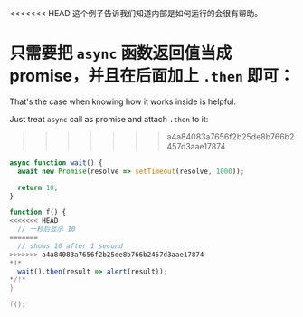 
<<<<<<< HEAD
这个例子告诉我们知道内部是如何运行的会很有帮助。

只需要把 `async` 函数返回值当成 promise，并且在后面加上 `.then` 即可：
=======
That's the case when knowing how it works inside is helpful.

Just treat `async` call as promise and attach `.then` to it:
>>>>>>> a4a84083a7656f2b25de8b766b2457d3aae17874
```js run
async function wait() {
  await new Promise(resolve => setTimeout(resolve, 1000));

  return 10;
}

function f() {
<<<<<<< HEAD
  // 一秒后显示 10
=======
  // shows 10 after 1 second
>>>>>>> a4a84083a7656f2b25de8b766b2457d3aae17874
*!*
  wait().then(result => alert(result));
*/!*
}

f();
```
